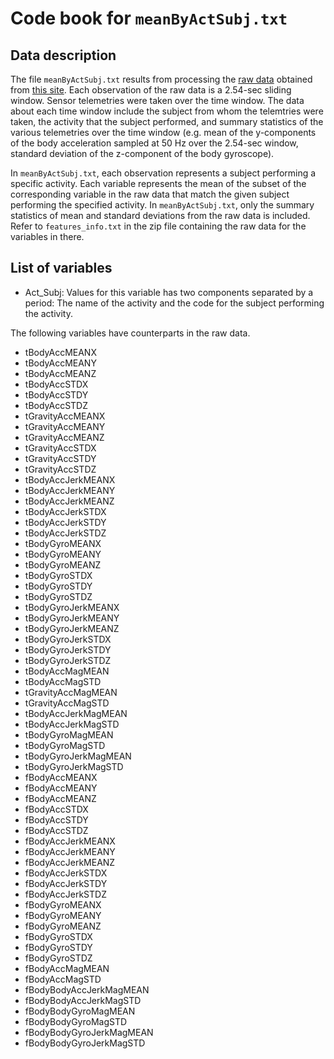 # Code book for `meanByActSubj.txt` 

## Data description

The file `meanByActSubj.txt` results from processing the [raw data](https://d396qusza40orc.cloudfront.net/getdata%2Fprojectfiles%2FUCI%20HAR%20Dataset.zip) obtained from [this site](http://archive.ics.uci.edu/ml/datasets/Human+Activity+Recognition+Using+Smartphones). Each observation of the raw data is a 2.54-sec sliding window. Sensor telemetries were taken over the time window. The data about each time window include the subject from whom the telemtries were taken, the activity that the subject performed, and summary statistics of the various telemetries over the time window (e.g. mean of the y-components of the body acceleration sampled at 50 Hz over the 2.54-sec window, standard deviation of the z-component of the body gyroscope).

In `meanByActSubj.txt`, each observation represents a subject performing a specific activity. Each variable represents the mean of the subset of the corresponding variable in the raw data that match the given subject performing the specified activity. In `meanByActSubj.txt`, only the summary statistics of mean and standard deviations from the raw data is included. Refer to `features_info.txt` in the zip file containing the raw data for the variables in there. 

## List of variables
* Act_Subj: Values for this variable has two components separated by a period: The name of the activity and the code for the subject performing the activity. 

The following variables have counterparts in the raw data.

* tBodyAccMEANX
* tBodyAccMEANY
* tBodyAccMEANZ
* tBodyAccSTDX
* tBodyAccSTDY
* tBodyAccSTDZ
* tGravityAccMEANX
* tGravityAccMEANY
* tGravityAccMEANZ
* tGravityAccSTDX
* tGravityAccSTDY
* tGravityAccSTDZ
* tBodyAccJerkMEANX
* tBodyAccJerkMEANY
* tBodyAccJerkMEANZ
* tBodyAccJerkSTDX
* tBodyAccJerkSTDY
* tBodyAccJerkSTDZ
* tBodyGyroMEANX
* tBodyGyroMEANY
* tBodyGyroMEANZ
* tBodyGyroSTDX
* tBodyGyroSTDY
* tBodyGyroSTDZ
* tBodyGyroJerkMEANX
* tBodyGyroJerkMEANY
* tBodyGyroJerkMEANZ
* tBodyGyroJerkSTDX
* tBodyGyroJerkSTDY
* tBodyGyroJerkSTDZ
* tBodyAccMagMEAN
* tBodyAccMagSTD
* tGravityAccMagMEAN
* tGravityAccMagSTD
* tBodyAccJerkMagMEAN
* tBodyAccJerkMagSTD
* tBodyGyroMagMEAN
* tBodyGyroMagSTD
* tBodyGyroJerkMagMEAN
* tBodyGyroJerkMagSTD
* fBodyAccMEANX
* fBodyAccMEANY
* fBodyAccMEANZ
* fBodyAccSTDX
* fBodyAccSTDY
* fBodyAccSTDZ
* fBodyAccJerkMEANX
* fBodyAccJerkMEANY
* fBodyAccJerkMEANZ
* fBodyAccJerkSTDX
* fBodyAccJerkSTDY
* fBodyAccJerkSTDZ
* fBodyGyroMEANX
* fBodyGyroMEANY
* fBodyGyroMEANZ
* fBodyGyroSTDX
* fBodyGyroSTDY
* fBodyGyroSTDZ
* fBodyAccMagMEAN
* fBodyAccMagSTD
* fBodyBodyAccJerkMagMEAN
* fBodyBodyAccJerkMagSTD
* fBodyBodyGyroMagMEAN
* fBodyBodyGyroMagSTD
* fBodyBodyGyroJerkMagMEAN
* fBodyBodyGyroJerkMagSTD
